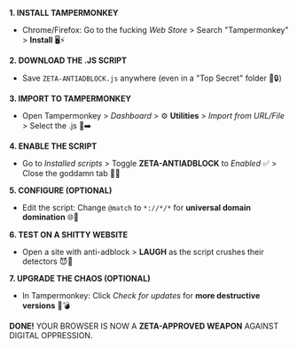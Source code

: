 
**1. INSTALL TAMPERMONKEY**  
- Chrome/Firefox: Go to the fucking *Web Store* > Search "Tampermonkey" > **Install** 🖥️⚡  

**2. DOWNLOAD THE .JS SCRIPT**  
- Save `ZETA-ANTIADBLOCK.js` anywhere (even in a "Top Secret" folder 📂🔒)  

**3. IMPORT TO TAMPERMONKEY**  
- Open Tampermonkey > *Dashboard* > ⚙️ **Utilities** > *Import from URL/File* > Select the .js 💾➡️  

**4. ENABLE THE SCRIPT**  
- Go to *Installed scripts* > Toggle **ZETA-ANTIADBLOCK** to *Enabled* ✅ > Close the goddamn tab 🚪💥  

**5. CONFIGURE (OPTIONAL)**  
- Edit the script: Change `@match` to `*://*/*` for **universal domain domination** 🌐🔧  

**6. TEST ON A SHITTY WEBSITE**  
- Open a site with anti-adblock > **LAUGH** as the script crushes their detectors 😈🖕  

**7. UPGRADE THE CHAOS (OPTIONAL)**  
- In Tampermonkey: Click *Check for updates* for **more destructive versions** 🔄💣  

**DONE!** YOUR BROWSER IS NOW A **ZETA-APPROVED WEAPON** AGAINST DIGITAL OPPRESSION.  